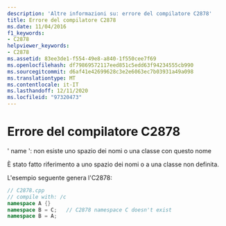 ```yaml
---
description: 'Altre informazioni su: errore del compilatore C2878'
title: Errore del compilatore C2878
ms.date: 11/04/2016
f1_keywords:
- C2878
helpviewer_keywords:
- C2878
ms.assetid: 83ee3de1-f554-49e8-a840-1f550cee7f69
ms.openlocfilehash: df79869572117eed851c5edd63f94234555cb990
ms.sourcegitcommit: d6af41e42699628c3e2e6063ec7b03931a49a098
ms.translationtype: MT
ms.contentlocale: it-IT
ms.lasthandoff: 12/11/2020
ms.locfileid: "97320473"
---
```

# <a name="compiler-error-c2878"></a>Errore del compilatore C2878

' name ': non esiste uno spazio dei nomi o una classe con questo nome

È stato fatto riferimento a uno spazio dei nomi o a una classe non definita.

L'esempio seguente genera l'C2878:

```cpp
// C2878.cpp
// compile with: /c
namespace A {}
namespace B = C;   // C2878 namespace C doesn't exist
namespace B = A;
```
